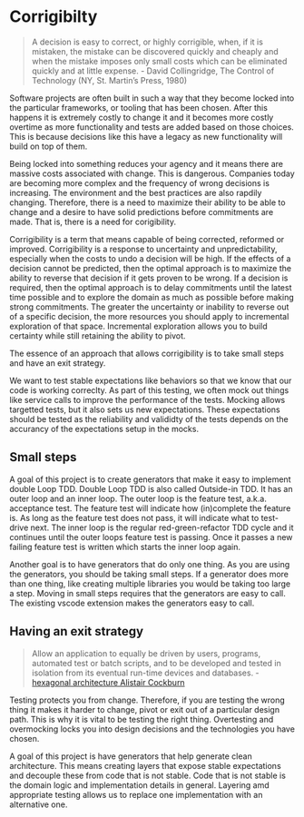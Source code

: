 # Corrigibilty

 > A decision is easy to correct, or highly corrigible, when, if it is mistaken, the mistake can be discovered quickly and cheaply and when the mistake imposes only small costs which can be eliminated quickly and at little expense. - David Collingridge, The Control of Technology (NY, St. Martin’s Press, 1980)

Software projects are often built in such a way that they become locked into the particular frameworks, or tooling that has been chosen. After this happens it is extremely costly to change it and it becomes more costly overtime as more functionality and tests are added based on those choices. This is because decisions like this have a legacy as new functionality will build on top of them.

Being locked into something reduces your agency and it means there are massive costs associated with change. This is dangerous. Companies today are becoming more complex and the frequency of wrong decisions is increasing. The environment and the best practices are also rapdily changing. Therefore, there is a need to maximize their ability to be able to change and a desire to have solid predictions before commitments are made. That is, there is a need for corigibility.

Corrigibility is a term that means capable of being corrected, reformed or improved. Corrigibility is a response to uncertainty and unpredictability, especially when the costs to undo a decision will be high. If the effects of a decision cannot be predicted, then the optimal approach is to maximize the ability to reverse that decision if it gets proven to be wrong. If a decision is required, then the optimal approach is to delay commitments until the latest time possible and to explore the domain as much as possible before making strong commitments. The greater the uncertainty or inability to reverse out of a specific decision, the more resources you should apply to incremental exploration of that space. Incremental exploration allows you to build certainty while still retaining the ability to pivot.  

The essence of an approach that allows corrigibility is to take small steps and have an exit strategy.

We want to test stable expectations like behaviors so that we know that our code is working correclty. As part of this testing, we often mock out things like service calls to improve the performance of the tests. Mocking allows targetted tests, but it also sets us new expectations. These expectations should be tested as the reliability and valididty of the tests depends on the accurancy of the expectations setup in the mocks.

## Small steps

A goal of this project is to create generators that make it easy to implement double Loop TDD. Double Loop TDD is also called Outside-in TDD. It has an outer loop and an inner loop. The outer loop is the feature test, a.k.a. acceptance test. The feature test will indicate how (in)complete the feature is. As long as the feature test does not pass, it will indicate what to test-drive next. The inner loop is the regular red-green-refactor TDD cycle and it continues until the outer loops feature test is passing. Once it passes a new failing feature test is written which starts the inner loop again.

Another goal is to have generators that do only one thing. As you are using the generators, you should be taking small steps. If a generator does more than one thing, like creating multiple libraries you would be taking too large a step. Moving in small steps requires that the generators are easy to call. The existing vscode extension makes the generators easy to call.

## Having an exit strategy

 > Allow an application to equally be driven by users, programs, automated test or batch scripts, and to be developed and tested in isolation from its eventual run-time devices and databases. - [hexagonal architecture Alistair Cockburn](https://alistair.cockburn.us/hexagonal-architecture/)

Testing protects you from change. Therefore, if you are testing the wrong thing it makes it harder to change, pivot or exit out of a particular design path. This is why it is vital to be testing the right thing. Overtesting and overmocking locks you into design decisions and the technologies you have chosen.

A goal of this project is have generators that help generate clean architecture. This means creating layers that expose stable expectations and decouple these from code that is not stable. Code that is not stable is the domain logic and implementation details in general. Layering amd appropriate testing allows us to replace one implementation with an alternative one.



